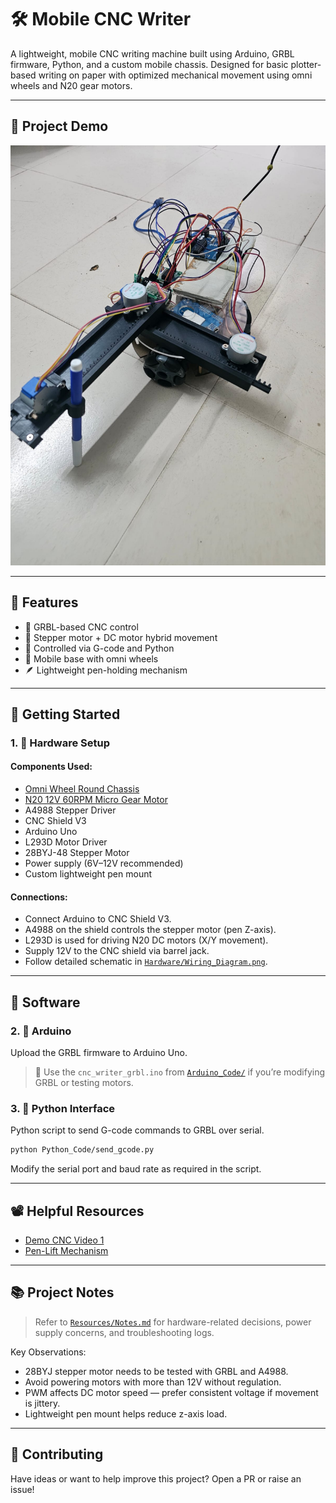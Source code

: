 # 🛠️ Mobile CNC Writer

A lightweight, mobile CNC writing machine built using Arduino, GRBL firmware, Python, and a custom mobile chassis. Designed for basic plotter-based writing on paper with optimized mechanical movement using omni wheels and N20 gear motors.

---

## 📸 Project Demo

![Demo Image](Images/Img-1.jpg)

---

## 🧠 Features

* 🧾 GRBL-based CNC control
* 🔁 Stepper motor + DC motor hybrid movement
* 🧠 Controlled via G-code and Python
* 🔧 Mobile base with omni wheels
* 🪶 Lightweight pen-holding mechanism

---

## 🚀 Getting Started

### 1. 🧩 Hardware Setup

#### Components Used:

* [Omni Wheel Round Chassis](https://robu.in/product/easymech-poly-omni-wheel-round-chassis/)
* [N20 12V 60RPM Micro Gear Motor](https://robu.in/product/n20-12v-60-rpm-micro-metal-gear-box-dc-motor/)
* A4988 Stepper Driver
* CNC Shield V3
* Arduino Uno
* L293D Motor Driver
* 28BYJ-48 Stepper Motor
* Power supply (6V–12V recommended)
* Custom lightweight pen mount

#### Connections:

* Connect Arduino to CNC Shield V3.
* A4988 on the shield controls the stepper motor (pen Z-axis).
* L293D is used for driving N20 DC motors (X/Y movement).
* Supply 12V to the CNC shield via barrel jack.
* Follow detailed schematic in [`Hardware/Wiring_Diagram.png`](Hardware/).

---

## 🧠 Software

### 2. 🔧 Arduino

Upload the GRBL firmware to Arduino Uno.

> 🔌 Use the `cnc_writer_grbl.ino` from [`Arduino_Code/`](Arduino_Code/) if you’re modifying GRBL or testing motors.

### 3. 🐍 Python Interface

Python script to send G-code commands to GRBL over serial.

```bash
python Python_Code/send_gcode.py
```

Modify the serial port and baud rate as required in the script.

---

## 📽️ Helpful Resources

* [Demo CNC Video 1](https://www.youtube.com/watch?v=S8YVlR_1hlo)
* [Pen-Lift Mechanism](https://youtu.be/Li_atZt4qUI?si=kLkLP7uPw5nB3DAe)

---

## 📚 Project Notes

> Refer to [`Resources/Notes.md`](Resources/Notes.md) for hardware-related decisions, power supply concerns, and troubleshooting logs.

Key Observations:

* 28BYJ stepper motor needs to be tested with GRBL and A4988.
* Avoid powering motors with more than 12V without regulation.
* PWM affects DC motor speed — prefer consistent voltage if movement is jittery.
* Lightweight pen mount helps reduce z-axis load.

---

## 🤝 Contributing

Have ideas or want to help improve this project? Open a PR or raise an issue!
